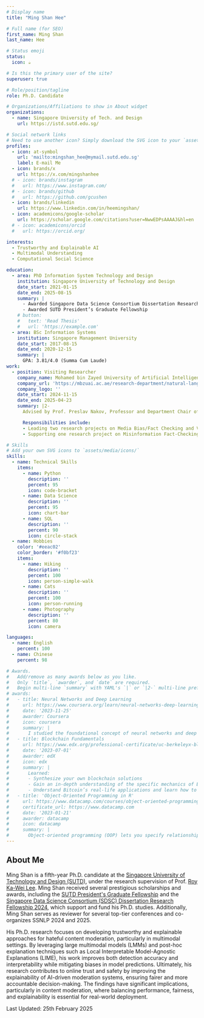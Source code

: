 ```yaml
---
# Display name
title: "Ming Shan Hee"

# Full name (for SEO)
first_name: Ming Shan
last_name: Hee

# Status emoji
status:
  icon: ☕️

# Is this the primary user of the site?
superuser: true

# Role/position/tagline
role: Ph.D. Candidate

# Organizations/Affiliations to show in About widget
organizations:
  - name: Singapore University of Tech. and Design
    url: https://istd.sutd.edu.sg/

# Social network links
# Need to use another icon? Simply download the SVG icon to your `assets/media/icons/` folder.
profiles:
  - icon: at-symbol
    url: 'mailto:mingshan_hee@mymail.sutd.edu.sg'
    label: E-mail Me
  - icon: brands/x
    url: https://x.com/mingshanhee
  # - icon: brands/instagram
  #   url: https://www.instagram.com/
  # - icon: brands/github
  #   url: https://github.com/gcushen
  - icon: brands/linkedin
    url: https://www.linkedin.com/in/heemingshan/
  - icon: academicons/google-scholar
    url: https://scholar.google.com/citations?user=NwwEDPsAAAAJ&hl=en
  # - icon: academicons/orcid
  #   url: https://orcid.org/

interests:
  - Trustworthy and Explainable AI
  - Multimodal Understanding
  - Computational Social Science

education:
  - area: PhD Information System Technology and Design
    institution: Singapore University of Technology and Design
    date_start: 2021-01-15
    date_end: 2025-08-15
    summary: |
      - Awarded Singapore Data Science Consortium Dissertation Research Fellowship
      - Awarded SUTD President’s Graduate Fellowship
    # button:
    #   text: 'Read Thesis'
    #   url: 'https://example.com'
  - area: BSc Information Systems
    institution: Singapore Management University
    date_start: 2017-08-15
    date_end: 2020-12-15
    summary: |
      GPA: 3.81/4.0 (Summa Cum Laude)
work:
  - position: Visiting Researcher
    company_name: Mohamed bin Zayed University of Artificial Intelligence
    company_url: 'https://mbzuai.ac.ae/research-department/natural-language-processing-department/'
    company_logo: ''
    date_start: 2024-11-15
    date_end: 2025-04-23
    summary: |2-
      Advised by Prof. Preslav Nakov, Professor and Department Chair of Natural Language Processing.

      Responsibilities include:
      - Leading two research projects on Media Bias/Fact Checking and Visual Question Answering
      - Supporting one research project on Misinformation Fact-Checking

# Skills
# Add your own SVG icons to `assets/media/icons/`
skills:
  - name: Technical Skills
    items:
      - name: Python
        description: ''
        percent: 95
        icon: code-bracket
      - name: Data Science
        description: ''
        percent: 95
        icon: chart-bar
      - name: SQL
        description: ''
        percent: 90
        icon: circle-stack
  - name: Hobbies
    color: '#eeac02'
    color_border: '#f0bf23'
    items:
      - name: Hiking
        description: ''
        percent: 100
        icon: person-simple-walk
      - name: Cats
        description: ''
        percent: 100
        icon: person-running
      - name: Photography
        description: ''
        percent: 80
        icon: camera

languages:
  - name: English
    percent: 100
  - name: Chinese
    percent: 98

# Awards.
#   Add/remove as many awards below as you like.
#   Only `title`, `awarder`, and `date` are required.
#   Begin multi-line `summary` with YAML's `|` or `|2-` multi-line prefix and indent 2 spaces below.
# awards:
#   - title: Neural Networks and Deep Learning
#     url: https://www.coursera.org/learn/neural-networks-deep-learning
#     date: '2023-11-25'
#     awarder: Coursera
#     icon: coursera
#     summary: |
#       I studied the foundational concept of neural networks and deep learning. By the end, I was familiar with the significant technological trends driving the rise of deep learning; build, train, and apply fully connected deep neural networks; implement efficient (vectorized) neural networks; identify key parameters in a neural network’s architecture; and apply deep learning to your own applications.
#   - title: Blockchain Fundamentals
#     url: https://www.edx.org/professional-certificate/uc-berkeleyx-blockchain-fundamentals
#     date: '2023-07-01'
#     awarder: edX
#     icon: edx
#     summary: |
#       Learned:
#       - Synthesize your own blockchain solutions
#       - Gain an in-depth understanding of the specific mechanics of Bitcoin
#       - Understand Bitcoin’s real-life applications and learn how to attack and destroy Bitcoin, Ethereum, smart contracts and Dapps, and alternatives to Bitcoin’s Proof-of-Work consensus algorithm
#   - title: 'Object-Oriented Programming in R'
#     url: https://www.datacamp.com/courses/object-oriented-programming-with-s3-and-r6-in-r
#     certificate_url: https://www.datacamp.com
#     date: '2023-01-21'
#     awarder: datacamp
#     icon: datacamp
#     summary: |
#       Object-oriented programming (OOP) lets you specify relationships between functions and the objects that they can act on, helping you manage complexity in your code. This is an intermediate level course, providing an introduction to OOP, using the S3 and R6 systems. S3 is a great day-to-day R programming tool that simplifies some of the functions that you write. R6 is especially useful for industry-specific analyses, working with web APIs, and building GUIs.
---
```


## About Me

Ming Shan is a fifth-year Ph.D. candidate at the [Singapore University of Technology and Design (SUTD)](https://istd.sutd.edu.sg/), under the research supervision of Prof. [Roy Ka-Wei Lee](https://info.roylee.sg/). Ming Shan received several prestigious scholarships and awards, including the [SUTD President's Graduate Fellowship](https://www.sutd.edu.sg/admissions/graduate/scholarship/sutd-graduate-fellowships-scholarships/) and the [Singapore Data Science Consortium (SDSC) Dissertation Research Fellowship 2024](https://sdsc.sg/fellowship/), which support and fund his Ph.D. studies. Additionally, Ming Shan serves as reviewer for several top-tier conferences and co-organizes SSNLP 2024 and 2025.

His Ph.D. research focuses on developing trustworthy and explainable approaches for hateful content moderation, particularly in multimodal settings. By leveraging large multimodal models (LMMs) and post-hoc explanation techniques such as Local Interpretable Model-Agnostic Explanations (LIME), his work improves both detection accuracy and interpretability while mitigating biases in model predictions. Ultimately, his research contributes to online trust and safety by improving the explainability of AI-driven moderation systems, ensuring fairer and more accountable decision-making. The findings have significant implications, particularly in content moderation, where balancing performance, fairness, and explainability is essential for real-world deployment.

Last Updated: 25th February 2025